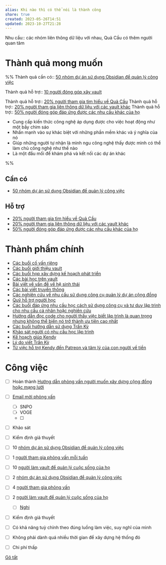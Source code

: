 ```yaml
---
alias: Khi nào thì có thể nói là thành công
share: true
created: 2023-05-26T14:51
updated: 2023-10-27T21:28
---
```

Nhu cầu:: các nhóm liên thông dữ liệu với nhau, Quả Cầu có thêm người quan tâm

# Thành quả mong muốn
%%
Thành quả cần có:: [50 nhóm dự án sử dụng Obsidian để quản lý công việc](../2%20Th%C3%A0nh%20qu%E1%BA%A3%20mong%20mu%E1%BB%91n/Nh%C3%B3m%20d%E1%BB%B1%20%C3%A1n%20d%C3%B9ng%20vault%20%C4%91%E1%BB%83%20qu%E1%BA%A3n%20l%C3%BD%20c%C3%B4ng%20vi%E1%BB%87c/50%20nh%C3%B3m%20d%E1%BB%B1%20%C3%A1n%20s%E1%BB%AD%20d%E1%BB%A5ng%20Obsidian%20%C4%91%E1%BB%83%20qu%E1%BA%A3n%20l%C3%BD%20c%C3%B4ng%20vi%E1%BB%87c.md)

Thành quả hỗ trợ:: [10 người đóng góp xây vault](10%20ng%C6%B0%E1%BB%9Di%20%C4%91%C3%B3ng%20g%C3%B3p%20x%C3%A2y%20vault.md)

Thành quả hỗ trợ:: [20% người tham gia tìm hiểu về Quả Cầu](../2%20Th%C3%A0nh%20qu%E1%BA%A3%20mong%20mu%E1%BB%91n/Ng%C6%B0%E1%BB%9Di%20d%C3%B9ng%20%C4%91%C3%B3ng%20g%C3%B3p%20cho%20d%E1%BB%B1%20%C3%A1n/20%25%20ng%C6%B0%E1%BB%9Di%20tham%20gia%20t%C3%ACm%20hi%E1%BB%83u%20v%E1%BB%81%20Qu%E1%BA%A3%20C%E1%BA%A7u.md)
Thành quả hỗ trợ:: [20% người tham gia liên thông dữ liệu với các vault khác](../2%20Th%C3%A0nh%20qu%E1%BA%A3%20mong%20mu%E1%BB%91n/Ng%C6%B0%E1%BB%9Di%20d%C3%B9ng%20li%C3%AAn%20th%C3%B4ng%20d%E1%BB%AF%20li%E1%BB%87u/20%25%20ng%C6%B0%E1%BB%9Di%20tham%20gia%20li%C3%AAn%20th%C3%B4ng%20d%E1%BB%AF%20li%E1%BB%87u%20v%E1%BB%9Bi%20c%C3%A1c%20vault%20kh%C3%A1c.md)
Thành quả hỗ trợ:: [50% người đóng góp đáp ứng được các nhu cầu khác của họ](../2%20Th%C3%A0nh%20qu%E1%BA%A3%20mong%20mu%E1%BB%91n/Ng%C6%B0%E1%BB%9Di%20d%C3%B9ng%20li%C3%AAn%20th%C3%B4ng%20d%E1%BB%AF%20li%E1%BB%87u/50%25%20ng%C6%B0%E1%BB%9Di%20%C4%91%C3%B3ng%20g%C3%B3p%20%C4%91%C3%A1p%20%E1%BB%A9ng%20%C4%91%C6%B0%E1%BB%A3c%20c%C3%A1c%20nhu%20c%E1%BA%A7u%20kh%C3%A1c%20c%E1%BB%A7a%20h%E1%BB%8D.md) 


- Cung cấp kiến thức công nghệ áp dụng được cho việc hoạt động như một bầy chim sáo
- Nhấn mạnh vào sự khác biệt với những phần mềm khác và ý nghĩa của nó
- Giúp những người tự nhận là mình ngu công nghệ thấy được mình có thể làm chủ công nghệ như thế nào
- Là một đầu mối để khám phá và kết nối các dự án khác

%%
## Cần có
- [50 nhóm dự án sử dụng Obsidian để quản lý công việc](../2%20Th%C3%A0nh%20qu%E1%BA%A3%20mong%20mu%E1%BB%91n/Nh%C3%B3m%20d%E1%BB%B1%20%C3%A1n%20d%C3%B9ng%20vault%20%C4%91%E1%BB%83%20qu%E1%BA%A3n%20l%C3%BD%20c%C3%B4ng%20vi%E1%BB%87c/50%20nh%C3%B3m%20d%E1%BB%B1%20%C3%A1n%20s%E1%BB%AD%20d%E1%BB%A5ng%20Obsidian%20%C4%91%E1%BB%83%20qu%E1%BA%A3n%20l%C3%BD%20c%C3%B4ng%20vi%E1%BB%87c.md)

## Hỗ trợ
- [20% người tham gia tìm hiểu về Quả Cầu](../2%20Th%C3%A0nh%20qu%E1%BA%A3%20mong%20mu%E1%BB%91n/Ng%C6%B0%E1%BB%9Di%20d%C3%B9ng%20%C4%91%C3%B3ng%20g%C3%B3p%20cho%20d%E1%BB%B1%20%C3%A1n/20%25%20ng%C6%B0%E1%BB%9Di%20tham%20gia%20t%C3%ACm%20hi%E1%BB%83u%20v%E1%BB%81%20Qu%E1%BA%A3%20C%E1%BA%A7u.md)
- [20% người tham gia liên thông dữ liệu với các vault khác](../2%20Th%C3%A0nh%20qu%E1%BA%A3%20mong%20mu%E1%BB%91n/Ng%C6%B0%E1%BB%9Di%20d%C3%B9ng%20li%C3%AAn%20th%C3%B4ng%20d%E1%BB%AF%20li%E1%BB%87u/20%25%20ng%C6%B0%E1%BB%9Di%20tham%20gia%20li%C3%AAn%20th%C3%B4ng%20d%E1%BB%AF%20li%E1%BB%87u%20v%E1%BB%9Bi%20c%C3%A1c%20vault%20kh%C3%A1c.md)
- [50% người đóng góp đáp ứng được các nhu cầu khác của họ](../2%20Th%C3%A0nh%20qu%E1%BA%A3%20mong%20mu%E1%BB%91n/Ng%C6%B0%E1%BB%9Di%20d%C3%B9ng%20li%C3%AAn%20th%C3%B4ng%20d%E1%BB%AF%20li%E1%BB%87u/50%25%20ng%C6%B0%E1%BB%9Di%20%C4%91%C3%B3ng%20g%C3%B3p%20%C4%91%C3%A1p%20%E1%BB%A9ng%20%C4%91%C6%B0%E1%BB%A3c%20c%C3%A1c%20nhu%20c%E1%BA%A7u%20kh%C3%A1c%20c%E1%BB%A7a%20h%E1%BB%8D.md)

# Thành phẩm chính
- [Các buổi cố vấn riêng](../3%20Th%C3%A0nh%20ph%E1%BA%A9m/C%C3%A1c%20bu%E1%BB%95i%20c%E1%BB%91%20v%E1%BA%A5n%20ri%C3%AAng/index.md)
- [Các buổi giới thiệu vault](../3%20Th%C3%A0nh%20ph%E1%BA%A9m/C%C3%A1c%20bu%E1%BB%95i%20gi%E1%BB%9Bi%20thi%E1%BB%87u%20vault/index.md)
- [Các buổi họp xây dựng kế hoạch phát triển](../3%20Th%C3%A0nh%20ph%E1%BA%A9m/C%C3%A1c%20bu%E1%BB%95i%20h%E1%BB%8Dp%20x%C3%A2y%20d%E1%BB%B1ng%20k%E1%BA%BF%20ho%E1%BA%A1ch%20ph%C3%A1t%20tri%E1%BB%83n/index.md)
- [Các bài học trên vault](../3%20Th%C3%A0nh%20ph%E1%BA%A9m/C%C3%A1c%20b%C3%A0i%20h%E1%BB%8Dc%20tr%C3%AAn%20vault/index.md)
- [Bài viết về vấn đề về hệ sinh thái](../3%20Th%C3%A0nh%20ph%E1%BA%A9m/C%C3%A1c%20b%C3%A0i%20vi%E1%BA%BFt%20truy%E1%BB%81n%20th%C3%B4ng/B%C3%A0i%20vi%E1%BA%BFt%20v%E1%BB%81%20v%E1%BA%A5n%20%C4%91%E1%BB%81%20v%E1%BB%81%20h%E1%BB%87%20sinh%20th%C3%A1i.md)
- [Các bài viết truyền thông](../3%20Th%C3%A0nh%20ph%E1%BA%A9m/C%C3%A1c%20b%C3%A0i%20vi%E1%BA%BFt%20truy%E1%BB%81n%20th%C3%B4ng/index.md)
- [Các nghiên cứu về nhu cầu sử dụng công cụ quản lý dự án cộng đồng](../3%20Th%C3%A0nh%20ph%E1%BA%A9m/C%C3%A1c%20nghi%C3%AAn%20c%E1%BB%A9u%20v%E1%BB%81%20ng%C6%B0%E1%BB%9Di%20d%C3%B9ng/C%C3%A1c%20nghi%C3%AAn%20c%E1%BB%A9u%20v%E1%BB%81%20nhu%20c%E1%BA%A7u%20s%E1%BB%AD%20d%E1%BB%A5ng%20c%C3%B4ng%20c%E1%BB%A5%20qu%E1%BA%A3n%20l%C3%BD%20d%E1%BB%B1%20%C3%A1n%20c%E1%BB%99ng%20%C4%91%E1%BB%93ng/index.md)
- [Quỹ hỗ trợ người học](../3%20Th%C3%A0nh%20ph%E1%BA%A9m/Qu%E1%BB%B9%20h%E1%BB%97%20tr%E1%BB%A3%20ng%C6%B0%E1%BB%9Di%20h%E1%BB%8Dc/index.md)
- [Các buổi đáp ứng nhu cầu học cách sử dụng công cụ và tư duy lập trình cho nhu cầu cá nhân hoặc nghiên cứu](../../C%C3%A1c%20bu%E1%BB%95i%20%C4%91%C3%A1p%20%E1%BB%A9ng%20nhu%20c%E1%BA%A7u%20h%E1%BB%8Dc%20c%C3%A1ch%20s%E1%BB%AD%20d%E1%BB%A5ng%20c%C3%B4ng%20c%E1%BB%A5%20v%C3%A0%20t%C6%B0%20duy%20l%E1%BA%ADp%20tr%C3%ACnh%20cho%20nhu%20c%E1%BA%A7u%20c%C3%A1%20nh%C3%A2n%20ho%E1%BA%B7c%20nghi%C3%AAn%20c%E1%BB%A9u/index.md)
- [Hướng dẫn đọc code cho người thấy việc biết lập trình là quan trọng nhưng không thể biến nó trở thành ưu tiên cao nhất](../../C%C3%A1c%20bu%E1%BB%95i%20%C4%91%C3%A1p%20%E1%BB%A9ng%20nhu%20c%E1%BA%A7u%20h%E1%BB%8Dc%20c%C3%A1ch%20s%E1%BB%AD%20d%E1%BB%A5ng%20c%C3%B4ng%20c%E1%BB%A5%20v%C3%A0%20t%C6%B0%20duy%20l%E1%BA%ADp%20tr%C3%ACnh%20cho%20nhu%20c%E1%BA%A7u%20c%C3%A1%20nh%C3%A2n%20ho%E1%BA%B7c%20nghi%C3%AAn%20c%E1%BB%A9u/H%C6%B0%E1%BB%9Bng%20d%E1%BA%ABn%20%C4%91%E1%BB%8Dc%20code%20cho%20ng%C6%B0%E1%BB%9Di%20th%E1%BA%A5y%20vi%E1%BB%87c%20bi%E1%BA%BFt%20l%E1%BA%ADp%20tr%C3%ACnh%20l%C3%A0%20quan%20tr%E1%BB%8Dng%20nh%C6%B0ng%20kh%C3%B4ng%20th%E1%BB%83%20bi%E1%BA%BFn%20n%C3%B3%20tr%E1%BB%9F%20th%C3%A0nh%20%C6%B0u%20ti%C3%AAn%20cao%20nh%E1%BA%A5t.md)
- [Các buổi hướng dẫn sử dụng Trấn Kỳ](../../C%C3%A1c%20bu%E1%BB%95i%20%C4%91%C3%A1p%20%E1%BB%A9ng%20nhu%20c%E1%BA%A7u%20h%E1%BB%8Dc%20c%C3%A1ch%20s%E1%BB%AD%20d%E1%BB%A5ng%20c%C3%B4ng%20c%E1%BB%A5%20v%C3%A0%20t%C6%B0%20duy%20l%E1%BA%ADp%20tr%C3%ACnh%20cho%20nhu%20c%E1%BA%A7u%20c%C3%A1%20nh%C3%A2n%20ho%E1%BA%B7c%20nghi%C3%AAn%20c%E1%BB%A9u/C%C3%A1c%20bu%E1%BB%95i%20h%C6%B0%E1%BB%9Bng%20d%E1%BA%ABn%20s%E1%BB%AD%20d%E1%BB%A5ng%20Tr%E1%BA%A5n%20K%E1%BB%B3.md)
- [Khảo sát người có nhu cầu học lập trình](../../C%C3%A1c%20bu%E1%BB%95i%20%C4%91%C3%A1p%20%E1%BB%A9ng%20nhu%20c%E1%BA%A7u%20h%E1%BB%8Dc%20c%C3%A1ch%20s%E1%BB%AD%20d%E1%BB%A5ng%20c%C3%B4ng%20c%E1%BB%A5%20v%C3%A0%20t%C6%B0%20duy%20l%E1%BA%ADp%20tr%C3%ACnh%20cho%20nhu%20c%E1%BA%A7u%20c%C3%A1%20nh%C3%A2n%20ho%E1%BA%B7c%20nghi%C3%AAn%20c%E1%BB%A9u/Kh%E1%BA%A3o%20s%C3%A1t%20ng%C6%B0%E1%BB%9Di%20c%C3%B3%20nhu%20c%E1%BA%A7u%20h%E1%BB%8Dc%20l%E1%BA%ADp%20tr%C3%ACnh.md)
- [Kế hoạch giúp Kendy](../../Tr%E1%BA%A5n%20K%E1%BB%B3/9%20Blog/K%E1%BA%BF%20ho%E1%BA%A1ch%20gi%C3%BAp%20Kendy.md)
- [Lý do viết Trấn Kỳ](../../Tr%E1%BA%A5n%20K%E1%BB%B3/9%20Blog/L%C3%BD%20do%20vi%E1%BA%BFt%20Tr%E1%BA%A5n%20K%E1%BB%B3.md)
- [Từ việc hỗ trợ Kendy đến Patreon và tâm lý của con người về tiền](../../Tr%E1%BA%A5n%20K%E1%BB%B3/9%20Blog/T%E1%BB%AB%20vi%E1%BB%87c%20h%E1%BB%97%20tr%E1%BB%A3%20Kendy%20%C4%91%E1%BA%BFn%20Patreon%20v%C3%A0%20t%C3%A2m%20l%C3%BD%20c%E1%BB%A7a%20con%20ng%C6%B0%E1%BB%9Di%20v%E1%BB%81%20ti%E1%BB%81n.md)


# Công việc
- [ ] Hoàn thành [Hướng dẫn phỏng vấn người muốn xây dựng cộng đồng hoặc mạng lưới](H%C6%B0%E1%BB%9Bng%20d%E1%BA%ABn%20ph%E1%BB%8Fng%20v%E1%BA%A5n%20ng%C6%B0%E1%BB%9Di%20mu%E1%BB%91n%20x%C3%A2y%20d%E1%BB%B1ng%20c%E1%BB%99ng%20%C4%91%E1%BB%93ng%20ho%E1%BA%B7c%20m%E1%BA%A1ng%20l%C6%B0%E1%BB%9Bi.md)
- [ ] [Email mời phỏng vấn](Email%20m%E1%BB%9Di%20ph%E1%BB%8Fng%20v%E1%BA%A5n.md)
    - [ ] SNPO
    - [ ] VOGE
    - [ ] 
- [ ] Khảo sát
- [ ] Kiểm định giả thuyết
- [ ] 10 [nhóm dự án sử dụng Obsidian để quản lý công việc](50%20nh%C3%B3m%20d%E1%BB%B1%20%C3%A1n%20s%E1%BB%AD%20d%E1%BB%A5ng%20Obsidian%20%C4%91%E1%BB%83%20qu%E1%BA%A3n%20l%C3%BD%20c%C3%B4ng%20vi%E1%BB%87c.md)
- [ ] 1 [người tham gia phỏng vấn mỗi tuần](1%20ng%C6%B0%E1%BB%9Di%20tham%20gia%20ph%E1%BB%8Fng%20v%E1%BA%A5n%20m%E1%BB%97i%20tu%E1%BA%A7n.md)
- [ ] 10 [người làm vault để quản lý cuộc sống của họ](ng%C6%B0%E1%BB%9Di%20l%C3%A0m%20vault%20%C4%91%E1%BB%83%20qu%E1%BA%A3n%20l%C3%BD%20cu%E1%BB%99c%20s%E1%BB%91ng%20c%E1%BB%A7a%20h%E1%BB%8D.md)
- [ ] 2 [nhóm dự án sử dụng Obsidian để quản lý công việc](50%20nh%C3%B3m%20d%E1%BB%B1%20%C3%A1n%20s%E1%BB%AD%20d%E1%BB%A5ng%20Obsidian%20%C4%91%E1%BB%83%20qu%E1%BA%A3n%20l%C3%BD%20c%C3%B4ng%20vi%E1%BB%87c.md)
- [ ] 4 [người tham gia phỏng vấn](1%20ng%C6%B0%E1%BB%9Di%20tham%20gia%20ph%E1%BB%8Fng%20v%E1%BA%A5n%20m%E1%BB%97i%20tu%E1%BA%A7n.md)
- [ ] 2 [người làm vault để quản lý cuộc sống của họ](ng%C6%B0%E1%BB%9Di%20l%C3%A0m%20vault%20%C4%91%E1%BB%83%20qu%E1%BA%A3n%20l%C3%BD%20cu%E1%BB%99c%20s%E1%BB%91ng%20c%E1%BB%A7a%20h%E1%BB%8D.md)
    - [ ] [Nghi](Nghi.md)
- [ ] Kiểm định giả thuyết
- [ ] Có khả năng tuỳ chỉnh theo đúng luồng làm việc, suy nghĩ của mình
- [ ] Không phải dành quá nhiều thời gian để xây dựng hệ thống đó
- [ ] Chi phí thấp


[Gõ tắt](G%C3%B5%20t%E1%BA%AFt.md)
